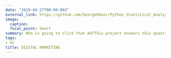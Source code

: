 ```yaml
---
date: "2019-04-27T00:00:00Z"
external_link: https://github.com/GeorgeOduor/Python_Statistical_Analysis/blob/master/projects/logisticRegression.ipynb
image:
  caption: 
  focal_point: Smart
summary: Who is going to click that Ad?This project answers this quastion using Logistic regression.
tags:
- ml
title: DIGITAL MARKETING
---
```

